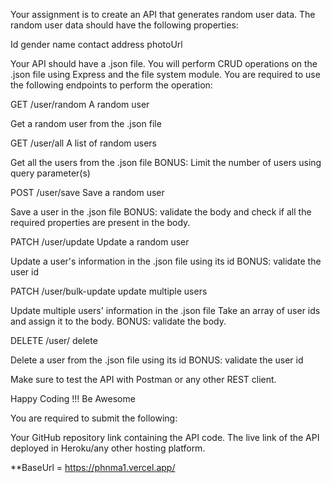 Your assignment is to create an API that generates random user data. The random user data should have the following properties:

Id
gender
name
contact
address
photoUrl

Your API should have a .json file. You will perform CRUD operations on the .json file using Express and the file system module. You are required to use the following endpoints to perform the operation:

GET /user/random A random user

Get a random user from the .json file

GET /user/all A list of random users

Get all the users from the .json file
BONUS: Limit the number of users using query parameter(s)

POST /user/save Save a random user

Save a user in the .json file
BONUS: validate the body and check if all the required properties are present in the body.

PATCH /user/update Update a random user

Update a user's information in the .json file using its id
BONUS: validate the user id

PATCH /user/bulk-update update multiple users

Update multiple users' information in the .json file
Take an array of user ids and assign it to the body.
BONUS: validate the body.

DELETE /user/ delete

Delete a user from the .json file using its id
BONUS: validate the user id

Make sure to test the API with Postman or any other REST client.

Happy Coding !!! Be Awesome

You are required to submit the following:

Your GitHub repository link containing the API code.
The live link of the API deployed in Heroku/any other hosting platform.

\*\*BaseUrl = https://phnma1.vercel.app/
